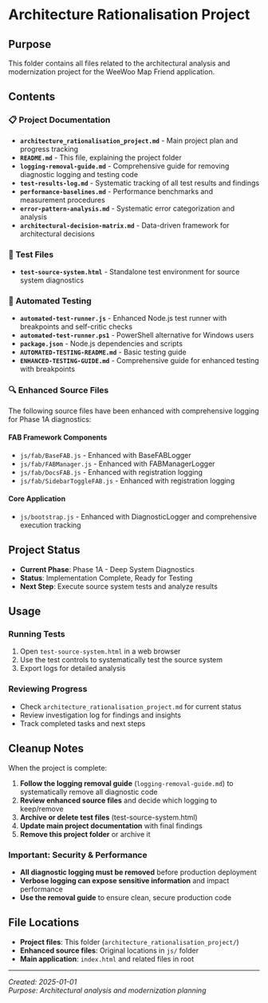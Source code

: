 # Architecture Rationalisation Project

## Purpose

This folder contains all files related to the architectural analysis and modernization project for the WeeWoo Map Friend application.

## Contents

### 📋 Project Documentation

- **`architecture_rationalisation_project.md`** - Main project plan and progress tracking
- **`README.md`** - This file, explaining the project folder
- **`logging-removal-guide.md`** - Comprehensive guide for removing diagnostic logging and testing code
- **`test-results-log.md`** - Systematic tracking of all test results and findings
- **`performance-baselines.md`** - Performance benchmarks and measurement procedures
- **`error-pattern-analysis.md`** - Systematic error categorization and analysis
- **`architectural-decision-matrix.md`** - Data-driven framework for architectural decisions

### 🧪 Test Files

- **`test-source-system.html`** - Standalone test environment for source system diagnostics

### 🤖 Automated Testing

- **`automated-test-runner.js`** - Enhanced Node.js test runner with breakpoints and self-critic checks
- **`automated-test-runner.ps1`** - PowerShell alternative for Windows users
- **`package.json`** - Node.js dependencies and scripts
- **`AUTOMATED-TESTING-README.md`** - Basic testing guide
- **`ENHANCED-TESTING-GUIDE.md`** - Comprehensive guide for enhanced testing with breakpoints

### 🔍 Enhanced Source Files

The following source files have been enhanced with comprehensive logging for Phase 1A diagnostics:

#### FAB Framework Components

- `js/fab/BaseFAB.js` - Enhanced with BaseFABLogger
- `js/fab/FABManager.js` - Enhanced with FABManagerLogger
- `js/fab/DocsFAB.js` - Enhanced with registration logging
- `js/fab/SidebarToggleFAB.js` - Enhanced with registration logging

#### Core Application

- `js/bootstrap.js` - Enhanced with DiagnosticLogger and comprehensive execution tracking

## Project Status

- **Current Phase**: Phase 1A - Deep System Diagnostics
- **Status**: Implementation Complete, Ready for Testing
- **Next Step**: Execute source system tests and analyze results

## Usage

### Running Tests

1. Open `test-source-system.html` in a web browser
2. Use the test controls to systematically test the source system
3. Export logs for detailed analysis

### Reviewing Progress

- Check `architecture_rationalisation_project.md` for current status
- Review investigation log for findings and insights
- Track completed tasks and next steps

## Cleanup Notes

When the project is complete:

1. **Follow the logging removal guide** (`logging-removal-guide.md`) to systematically remove all diagnostic code
2. **Review enhanced source files** and decide which logging to keep/remove
3. **Archive or delete test files** (test-source-system.html)
4. **Update main project documentation** with final findings
5. **Remove this project folder** or archive it

### Important: Security & Performance

- **All diagnostic logging must be removed** before production deployment
- **Verbose logging can expose sensitive information** and impact performance
- **Use the removal guide** to ensure clean, secure production code

## File Locations

- **Project files**: This folder (`architecture_rationalisation_project/`)
- **Enhanced source files**: Original locations in `js/` folder
- **Main application**: `index.html` and related files in root

---

_Created: 2025-01-01_  
_Purpose: Architectural analysis and modernization planning_
